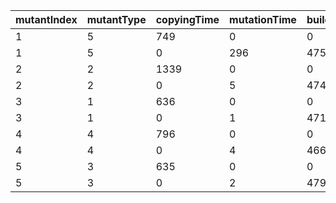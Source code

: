 mutantIndex | mutantType | copyingTime | mutationTime | buildingTime | isEqu | isDup | dupID | itCompiles
---|---|---|---|---|---|---|---|---
1 | 5 | 749 | 0 | 0 | 0 | 0 | -1 | 0
1 | 5 | 0 | 296 | 4752 | 0 | 0 | -1 | 1
2 | 2 | 1339 | 0 | 0 | 0 | 0 | -1 | 0
2 | 2 | 0 | 5 | 4748 | 0 | 0 | -1 | 1
3 | 1 | 636 | 0 | 0 | 0 | 0 | -1 | 0
3 | 1 | 0 | 1 | 4716 | 0 | 0 | -1 | 1
4 | 4 | 796 | 0 | 0 | 0 | 0 | -1 | 0
4 | 4 | 0 | 4 | 4668 | 0 | 0 | -1 | 1
5 | 3 | 635 | 0 | 0 | 0 | 0 | -1 | 0
5 | 3 | 0 | 2 | 4794 | 0 | 0 | -1 | 1
